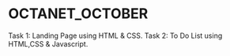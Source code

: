 # OCTANET_OCTOBER
Task 1: Landing Page using HTML & CSS.
Task 2: To Do List using HTML,CSS & Javascript.
